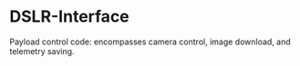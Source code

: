 DSLR-Interface
==============

Payload control code: encompasses camera control, image download, and telemetry saving.
